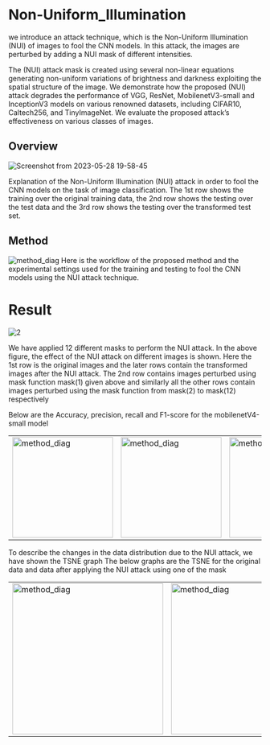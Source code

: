 # Non-Uniform_Illumination
we introduce an attack technique, which is the Non-Uniform Illumination (NUI) of images to fool the CNN models. In this attack, the images are perturbed by adding a NUI mask of different intensities.

The (NUI) attack mask is created using several non-linear equations generating non-uniform variations of brightness and darkness exploiting the spatial structure of the image. We demonstrate how the proposed (NUI) attack degrades the performance of VGG, ResNet, MobilenetV3-small and InceptionV3 models on various renowned datasets, including CIFAR10, Caltech256, and TinyImageNet. We evaluate the proposed attack’s effectiveness on various classes of images.

## Overview
![Screenshot from 2023-05-28 19-58-45](https://github.com/Akshayjain97/Non-Uniform_Illumination/assets/131511513/88e2d850-58ed-4991-9cb8-fd345143db02)

Explanation of the Non-Uniform Illumination
(NUI) attack in order to fool the CNN models on the task
of image classification. The 1st row shows the training over
the original training data, the 2nd row shows the testing over
the test data and the 3rd row shows the testing over the
transformed test set.

## Method
![method_diag](https://github.com/Akshayjain97/Non-Uniform_Illumination/assets/131511513/6a57b512-ff1a-4610-b689-c35155d572d0)
Here is the workflow of the proposed method and the experimental settings used for the training and testing to fool
the CNN models using the NUI attack technique.

# Result
![2](https://github.com/Akshayjain97/Non-Uniform_Illumination/assets/131511513/310ca582-851d-43fe-b242-2f3c7c7ed26a)

We have applied 12 different masks to perform the NUI attack. In the above figure, the effect of the NUI attack on different images is shown. Here the 1st row is the original images and the later rows
contain the transformed images after the NUI attack. The 2nd row contains images perturbed using mask function mask(1)
given above and similarly all the other rows contain images perturbed using the mask function from mask(2) to mask(12)
respectively

Below are the Accuracy, precision, recall and F1-score for the mobilenetV4-small model



<table>
  <tr>
    <td><img src="https://github.com/Akshayjain97/Non-Uniform_Illumination/assets/131511513/5f9a9098-c81a-412c-a72c-22c2aba41625" alt="method_diag" width="200"/></td>
    <td><img src="https://github.com/Akshayjain97/Non-Uniform_Illumination/assets/131511513/834f466a-ffe0-4b7f-91f8-de57fea9abf6" alt="method_diag" width="200"/></td>
    <td><img src="https://github.com/Akshayjain97/Non-Uniform_Illumination/assets/131511513/dd4f9700-f8c4-4771-84c5-8eff78acbbfe" alt="method_diag" width="200"/></td>
    <td><img src="https://github.com/Akshayjain97/Non-Uniform_Illumination/assets/131511513/bd2ae9b9-b1e1-4636-a96f-10e5899da84c" alt="method_diag" width="200"/></td>

  </tr>
</table>

To describe the changes in the data distribution due to the NUI attack, we have shown the TSNE graph
The below graphs are the TSNE for the original data and data after applying the NUI attack using one of the mask

<table>
  <tr>
    <td><img src="https://github.com/Akshayjain97/Non-Uniform_Illumination/assets/131511513/13e5a5eb-998d-4289-8c82-edff67f6780b" alt="method_diag" width="300"/></td>
    <td><img src="https://github.com/Akshayjain97/Non-Uniform_Illumination/assets/131511513/8670105e-5808-4726-b670-854a51c2a238" alt="method_diag" width="300"/></td>

  </tr>
</table>
